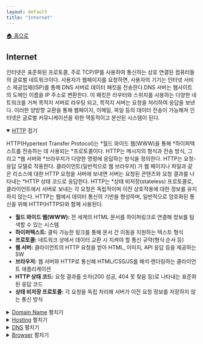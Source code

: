```yaml
---
layout: default
title: "Internet"
---
```


<p class="breadcrumb"><a href="/cs_study/home.html">🏠 홈으로</a></p>

<section>
  <h2>Internet</h2>
  <p>
    인터넷은 표준화된 프로토콜, 주로 TCP/IP를 사용하여 통신하는 상호 연결된 컴퓨터들의 글로벌 네트워크이다.
    사용자가 웹페이지를 요청하면, 사용자의 기기는 인터넷 서비스 제공업체(ISP)를 통해 DNS 서버로 데이터 패킷을 전송한다.DNS 서버는 웹사이트의 도메인 이름을 IP 주소로 변환한다. 이 패킷은 라우터와 스위치를 사용하는 다양한 네트워크를 거쳐 목적지 서버로 라우팅 되고, 목적지 서버는 요청을 처리하여 응답을 보낸다. 이러한 양방향 교환을 통해 웹페이지, 이메일, 파일 등의 데이터 전송이 가능해져 인터넷은 글로벌 커뮤니케이션을 위한 역동적이고 분산된 시스템이 된다.
  </p>
</section>

<details open>
  <summary><span class="accordion-title"><a href="category/internet/http.html">HTTP</a></span> <span class="indicator">접기</span></summary>
  <div class="accordion-content">
    <p>HTTP(Hypertext Transfer Protocol)는 *월드 와이드 웹(WWW)을 통해 *하이퍼텍스트를 전송하는 데
        사용되는 *프로토콜이다. HTTP는 메시지의 형식과 전송 방식, 그리고 *웹 서버와 *브라우저가 다양한 
        명령에 응답하는 방식을 정의한다. HTTP는 요청-응답 모델로 작동한다. 클라이언트(일반적으로 웹 브라우저)
        가 웹 페이지나 파일과 같은 리소스에 대한 HTTP 요청을 서버에 보내면 서버는 요청된 콘텐츠와 요청
        결과를 나타내는 *HTTP 상태 코드로 응답한다. HTTP는 *상태 비저장(stateless) 프로토콜로, 클라이언트에서
        서버로 보내는 각 요청은 독립적이며 이전 상호작용에 대한 정보를 유지하지 않는다. HTTP는 웹에서
        데이터 통신의 기반을 형성하며, 일반적으로 암호화된 통신을 위해 HTTP(HTTPS)와 함께 사용된다.
        </p>
        <ul>
          <li><strong>월드 와이드 웹(WWW):</strong> 전 세계의 HTML 문서를 하이퍼링크로 연결해 정보를 탐색할 수 있는 시스템</li>
          <li><strong>하이퍼텍스트:</strong> 클릭 가능한 링크를 통해 문서 간 이동을 지원하는 텍스트 형식</li>
          <li><strong>프로토콜:</strong> 네트워크 상에서 데이터 교환 시 지켜야 할 통신 규약(형식·순서 등)</li>
          <li><strong>웹 서버:</strong> 클라이언트의 HTTP 요청을 받아 HTML, 이미지, API 응답 등을 제공하는 SW</li>
          <li><strong>브라우저:</strong> 웹 서버와 HTTP로 통신해 HTML/CSS/JS를 해석·렌더링하는 클라이언트 애플리케이션</li>
          <li><strong>HTTP 상태 코드:</strong> 요청 결과를 숫자(200 성공, 404 못 찾음 등)로 나타내는 표준화된 응답 코드</li>
          <li><strong>상태 비저장 프로토콜:</strong> 각 요청을 독립 처리해 서버가 이전 요청 정보를 저장하지 않는 통신 방식</li>
        </ul>
  </div>
</details>

<details>
<summary><span class="accordion-title"><a href="category/internet/domain_name.html">Domain Name</a></span> <span class="indicator">펼치기</span></summary>
    <div class="accordion-content">
        <p>도메인 이름은 인터넷에서 특정 위치를 식별하는 데 사용되는 사람이 읽을 수 있는 주소로, 웹 사이트와
        온라인 서비스에 쉽게 접근할 수 있도록 한다. *IP 주소는 컴퓨터가 서버를 찾고 연결하는 데 사용하는
        숫자 식별자이다. 도메인 이름은 두 가지 주요 부분으로 구성된다. 2차 도메인(예: "example.com"의
        "example")과 최상위 도메인(예: "com")이다. 도메인 이름은 도메인 이름 등록 기관에서 관리하며,
        웹사이트를 구축하는 데 필수적이며, 숫자 IP 주소 대신 사용자 친화적인 방식으로 웹사이트를 탐색할
        수 있도록 한다.
    </p>

    <ul>
        <li><strong>IP:</strong> 네트워크 상 장치에 고유한 주소(IP 주소)를 부여해 데이터 패킷을 목적지까지 전달하는 통신 규약
        <ul>
            <li>버전: IPv4(32비트 주소 체계)와 IPv6(128비트 주소 체계)로 구분되며, 라우터가 최적 경로로 패킷을 전송한다.</li>
            <li>비연결 지향: 상태를 유지하지 읺고 각 패킷을 독립 처리하므로, 신뢰성 보장은 상위 계층(TCP 등)에 맡긴다.</li>
        </ul>
        </li>
    </ul>

    </div>
</details>

<details>
<summary><span class="accordion-title"><a href="category/internet/hosting.html">Hosting</a> </span><span class="indicator">펼치기</span></summary>
<div class="accordion-content">
    <p>호스팅은 인터넷을 통해 사용자에게 웹사이트 파일과 애플리케이션을 저장하고 전송하기 위한 서버 공간과 
    리소스를 제공하는 서비스를 말한다. 호스팅 제공업체는 웹사이트와 애플리케이션이 온라인에서 접근 가능
    하도록 하는 데 필요한 서버, *스토리지, 네트워크 연결 등의 *인프라를 제공한다. 호스팅에는 여러 웹사이트가 
    하나의 서버를 공유하는 공유 호스팅, *가상 사설 서버(VPS), 한 명의 사용자에게 하나의 서버가 전용으로 
    제공되는 전용 호스팅, 그리고 서버 네트워크를 사용하여 확장 가능한 리소스를 제공하는 클라우드 호스팅 
    등 다양한 유형이 있다. 호스팅 서비스에는 웹사이트의 안정적인 *가용성과 원활한 성능을 보장하기 위해 
    도메인 등록, 보안 기능, 기술 지원이 포함되는 경우가 많다.
</p>

<ul>
    <li><strong>스토리지:</strong> 데이터나 파일을 저장하는 물리적·논리적 공간으로, HDD/SSD, SAN/NAS, 오브젝트, 스토리지 등이 있다.
    <ul>
        <li>HDD/SSD: 블록 단위 스토리지 매체로, HDD는 회전하는 디스크 기반으로 대용량·저비용, SSD는 플래시 메모리 기반으로 빠른 입출력 성능을 제공</li>
        <li>SAN/NAS: SAN은 고속 네트워크로 연결된 블록 스토리지, NAS는 파일 공유 방식의 네트워크 스토리지로, 둘 다 중앙화된 스토리지 자원을 여러 서버에서 효율적으로 사용할 수 있게 해준다.</li>
        <li>오브젝트 스토리지: HTTP API로 접근하는 개체(Object) 단위 스토리지로, 각 객체에 메타데이터를 붙여 무제한 확장성과 높은 내구성·가용성을 제공하며 로그·이미지·백업 등 비정형 데이터에 최적화되어 있다.</li>
    </ul>
    </li>
    <li><strong>인프라:</strong> 서버·네트워크·스토리지·가상화·보안 같은 IT 시스템의 기반 자원과 환경 전체를 의미</li>
    <li><strong>가상 사설 서버(VPS):</strong> 하이퍼바이저로 물리 서버를 분할해 각 사용자에게 독립된 가상 머신 환경을 제공하는 서비스
    <ul>
        <li>하이퍼바이저: 물리 서버 위에 여러 가상 머신(VM)을 생성·관리하는 소프트웨어 계층</li>
    </ul>
    </li>
    <li><strong>가용성:</strong> 시스템이나 서비스가 일정 기간 동안 정상적으로 운영될 수 있는 비율(예: 99.9% 가용성은 연 8.76시간 이하 다운 허용)을 의미</li>
    <li><strong>호스팅 종류:</strong> 공유 호스팅, VPS, 전용 서버, 클라우드 호스팅, 매니지드 호스팅, 콜로케이션 등 자원 격리·관리 범위·비용별로 구분</li>
</ul>

</div>
</details>

<details>
<summary><span class="accordion-title"><a href="category/internet/dns.html">DNS</a> </span><span class="indicator">펼치기</span></summary>
<div class="accordion-content">
    <p>DNS(도메인 이름 시스템)는 인터넷이나 *사설망에 연결된 컴퓨터, 서비스 또는 기타 리소스에 대한 계층적이고 
    분산된 *네이밍 시스템이다. 사람이 읽을 수 있는 도메인 이름(예: www.example.com)을 컴퓨터가 서로를 
    식별하는 데 사용하는 IP 주소(예: 192.0.2.1)로 변환한다. 전 세계에 분산된 DNS 서버들이 이러한 *쿼리를 
    해결하기 위해 협력하여 *글로벌 디렉터리 서비스를 형성한다. 이 시스템은 최상위에 루트 서버가 있고, 그 
    아래에는 최상위 도메인 서버(.com, .org 등), 특정 도메인에 대한 권한 있는 네임 서버, 그리고 로컬 DNS 
    서버가 있는 트리 구조를 사용한다. DNS는 인터넷 작동에 필수적이며, 사용자가 숫자 IP 주소 대신 기억하기 
    쉬운 이름을 사용하여 웹사이트와 서비스에 액세스할 수 있도록 한다. 또한 이메일 라우팅, 서비스 검색 및 
    기타 네트워크 프로토콜을 지원한다.
</p>

<ul>
    <li><strong>사설망(Private Network):</strong> 외부 인터넷과 분리되거나 방화벽 등으로 격리된 네트워크로, 내부 자원 접근을 제한해 보안을 강화</li>
    <li><strong>네이밍 시스템(Naming System):</strong> 사람이 읽기 쉬운 이름(예: 도메인)을 기계가 이해하는 주소(IP 등)로 변환해 주는 서비스</li>
    <li><strong>쿼리(Query):</strong> DB나 네트워크 서비스에 정보를 요청하는 명령어 또는 질의로, 요청에 따라 결과 데이터를 반환받는다.</li>
    <li><strong>글로벌 디렉터리 서비스(Global Directory Service):</strong> 전사적·전지구적 자원(사용자 계정·장치·서비스) 정보를 통합 관리·검색할 수 있게 해 주는 분산 디렉터리로, LDAP 기반의 Active Directory 포리스트 등이 있다.</li>
</ul>

</div>
</details>

<details>
<summary><span class="accordion-title"><a href="category/internet/browser.html">Browser</a> </span><span class="indicator">펼치기</span></summary>
<div class="accordion-content">
    <p>웹 브라우저는 사용자가 월드 와이드 웹(WWW)의 정보에 접근하고, 검색하고, 탐색할 수 있도록 하는 소프트웨어 
    애플리케이션이다. HTML, CSS, JavaScript를 해석하고 표시하여 웹 페이지를 *렌더링한다. Google Chrome, 
    Mozilla Firefox, Apple Safari, Microsoft Edge와 같은 최신 브라우저는 탭 브라우징, 북마크, 확장 
    프로그램, 기기 간 동기화 등의 기능을 제공한다. 웹 콘텐츠를 처리하는 *렌더링 엔진(예: Blink, Gecko, WebKit)과 
    코드 실행을 위한 *JavaScript 엔진을 통합한다. 또한 *샌드박싱, HTTPS 적용, 팝업 차단 등의 기능을 통해 보안을 
    관리한다. *HTML5, *CSS3, 웹 API 등 다양한 웹 표준과 기술을 지원하여 풍부하고 인터랙티브한 *웹 경험을 제공한다. 
    웹 애플리케이션의 복잡성이 증가함에 따라 브라우저는 끊임없이 변화하는 인터넷 환경에서 성능, 보안, 사용자 경험의 
    균형을 맞추는 강력한 플랫폼으로 발전했다.
</p>

<ul>
    <li><strong>렌더링: </strong> 브라우저가 HTML/CSS/JS를 해석해 시각적 요소로 변환해 화면에 출력하는 과정</li>
    <li><strong>렌더링 엔진:</strong> DOM·스타일 정보를 레이아웃·페인트 단계로 처리해 실제 픽셀을 그리는 브라우저 핵심 모듈</li>
    <li><strong>JavaScript 엔진:</strong> JS 코드를 파싱·컴파일·실행해 동적 기능과 로직을 처리하는 브라우저 구성 요소(예: V8, SpiderMonkey)</li>
    <li><strong>샌드박싱:</strong> 웹 콘텐츠 실행을 OS나 브라우저 수준에서 격리해 외부 시스템 침범을 방지하는 보안 메커니즘</li>
    <li><strong>HTML5:</strong> 시맨틱 태그, 멀티미디어, 로컬 저장소, 캔버스 등을 지원하는 HTML 표준의 최신 버전</li>
    <li><strong>CSS3:</strong> 애니메이션, 트랜지션, 그리드·Flex 레이아웃 등 모듈 기반 스타일링 기능이 확장된 CSS 표준 최신 버전</li>
    <li><strong>웹 경험:</strong> 페이지 로드·인터랙션·접근성·반응성·디자인 등 사용자가 웹사이트에서 체감하는 전체 품질과 만족도</li>
</ul>

</div>
</details>
